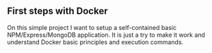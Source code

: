 ## First steps with Docker

On this simple project I want to setup a self-contained basic NPM/Express/MongoDB application. It is just a try to make it work and understand Docker basic principles and execution commands.
